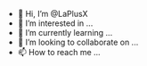 - 👋 Hi, I’m @LaPlusX
- 👀 I’m interested in ...
- 🌱 I’m currently learning ...
- 💞️ I’m looking to collaborate on ...
- 📫 How to reach me ...

<!---
LaPlusX/LaPlusX is a ✨ special ✨ repository because its `README.md` (this file) appears on your GitHub profile.
You can click the Preview link to take a look at your changes.
--->
